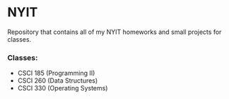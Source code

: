 # NYIT
Repository that contains all of my NYIT homeworks and small projects for classes.

### Classes:
- CSCI 185 (Programming II)
- CSCI 260 (Data Structures)
- CSCI 330 (Operating Systems)
